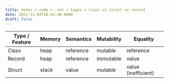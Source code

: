 ```yaml
---
title: notes > code > .net > types > class vs struct vs record
date: 2022-11-03T18:41:48-0600
draft: false
---
```

| Type / Feature | Memory | Semantics | Mutability | Equality            |
|----------------|--------|-----------|------------|---------------------|
| Class          | heap   | reference | mutable    | reference           |
| Record         | heap   | reference | immutable  | value               |
| Struct         | stack  | value     | mutable    | value (inefficient) |
